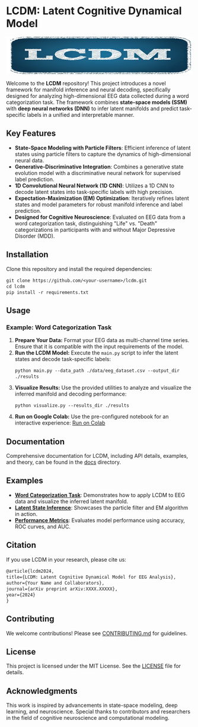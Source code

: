 <h1>LCDM: Latent Cognitive Dynamical Model</h1>
<img src="Img/Picture.png" alt="LCDM Picture" height="100" width="600">
<p>
    Welcome to the <strong>LCDM</strong> repository! This project introduces a novel framework for manifold inference and neural decoding,
    specifically designed for analyzing high-dimensional EEG data collected during a word categorization task. The framework combines
    <strong>state-space models (SSM)</strong> with <strong>deep neural networks (DNN)</strong> to infer latent manifolds and predict task-specific labels
    in a unified and interpretable manner.
</p>

<h2>Key Features</h2>
<ul>
    <li><strong>State-Space Modeling with Particle Filters</strong>: Efficient inference of latent states using particle filters to capture the dynamics of high-dimensional neural data.</li>
    <li><strong>Generative-Discriminative Integration</strong>: Combines a generative state evolution model with a discriminative neural network for supervised label prediction.</li>
    <li><strong>1D Convolutional Neural Network (1D CNN)</strong>: Utilizes a 1D CNN to decode latent states into task-specific labels with high precision.</li>
    <li><strong>Expectation-Maximization (EM) Optimization</strong>: Iteratively refines latent states and model parameters for robust manifold inference and label prediction.</li>
    <li><strong>Designed for Cognitive Neuroscience</strong>: Evaluated on EEG data from a word categorization task, distinguishing "Life" vs. "Death" categorizations in participants with and without Major Depressive Disorder (MDD).</li>
</ul>

<h2>Installation</h2>
<p>Clone this repository and install the required dependencies:</p>
<pre><code>git clone https://github.com/&lt;your-username&gt;/lcdm.git
cd lcdm
pip install -r requirements.txt</code></pre>

<h2>Usage</h2>
<h3>Example: Word Categorization Task</h3>
<ol>
    <li><strong>Prepare Your Data:</strong> Format your EEG data as multi-channel time series. Ensure that it is compatible with the input requirements of the model.</li>
    <li><strong>Run the LCDM Model:</strong> Execute the <code>main.py</code> script to infer the latent states and decode task-specific labels:
        <pre><code>python main.py --data_path ./data/eeg_dataset.csv --output_dir ./results</code></pre>
    </li>
    <li><strong>Visualize Results:</strong> Use the provided utilities to analyze and visualize the inferred manifold and decoding performance:
        <pre><code>python visualize.py --results_dir ./results</code></pre>
    </li>
    <li><strong>Run on Google Colab:</strong> Use the pre-configured notebook for an interactive experience:
        <a href="https://colab.research.google.com/github/&lt;your-username&gt;/lcdm/blob/main/examples/lcdm_colab.ipynb" target="_blank">Run on Colab</a>
    </li>
</ol>

<h2>Documentation</h2>
<p>
    Comprehensive documentation for LCDM, including API details, examples, and theory, can be found in the <a href="Docs/">docs</a> directory.
</p>

<h2>Examples</h2>
<ul>
    <li><a href="examples/word_categorization_task.ipynb"><strong>Word Categorization Task</strong></a>: Demonstrates how to apply LCDM to EEG data and visualize the inferred latent manifold.</li>
    <li><a href="examples/latent_state_inference.ipynb"><strong>Latent State Inference</strong></a>: Showcases the particle filter and EM algorithm in action.</li>
    <li><a href="examples/performance_metrics.ipynb"><strong>Performance Metrics</strong></a>: Evaluates model performance using accuracy, ROC curves, and AUC.</li>
</ul>

<h2>Citation</h2>
<p>If you use LCDM in your research, please cite us:</p>
<pre><code>@article{lcdm2024,
title={LCDM: Latent Cognitive Dynamical Model for EEG Analysis},
author={Your Name and Collaborators},
journal={arXiv preprint arXiv:XXXX.XXXXX},
year={2024}
}</code></pre>

<h2>Contributing</h2>
<p>We welcome contributions! Please see <a href="CONTRIBUTING.md">CONTRIBUTING.md</a> for guidelines.</p>

<h2>License</h2>
<p>
    This project is licensed under the MIT License. See the <a href="LICENSE">LICENSE</a> file for details.
</p>

<h2>Acknowledgments</h2>
<p>
    This work is inspired by advancements in state-space modeling, deep learning, and neuroscience.
    Special thanks to contributors and researchers in the field of cognitive neuroscience and computational modeling.
</p>
